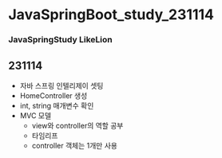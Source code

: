 # JavaSpringBoot_study_231114

### JavaSpringStudy LikeLion


## 231114
 - 자바 스프링 인텔리제이 셋팅
 - HomeController 생성
 - int, string 매개변수 확인
 - MVC 모델 
   - view와 controller의 역할 공부
   - 타임리프
   - controller 객체는 1개만 사용